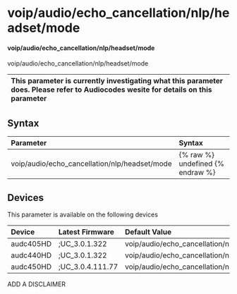 ﻿---
description: voip/audio/echo_cancellation/nlp/headset/mode
search: false
---

# voip/audio/echo_cancellation/nlp/headset/mode

#### voip/audio/echo_cancellation/nlp/headset/mode

voip/audio/echo_cancellation/nlp/headset/mode


| This parameter is currently investigating what this parameter does. Please refer to Audiocodes wesite for details on this parameter | 
| :--- |

## Syntax
| Parameter | Syntax |
| :--- | :--- |
|voip/audio/echo_cancellation/nlp/headset/mode | {% raw %} undefined {% endraw %}|

## Devices
This parameter is available on the following devices

| Device | Latest Firmware | Default Value |
|:---|:---|:---|
| audc405HD | ;UC_3.0.1.322 | voip/audio/echo_cancellation/nlp/headset/mode=ECHO_CANCELER_NON_LINEAR_PROCESSOR_MODE__LOW_SENSITIVITY 
| audc440HD | ;UC_3.0.1.322 | voip/audio/echo_cancellation/nlp/headset/mode=ECHO_CANCELER_NON_LINEAR_PROCESSOR_MODE__LOW_SENSITIVITY 
| audc450HD | ;UC_3.0.4.111.77 | voip/audio/echo_cancellation/nlp/headset/mode=ECHO_CANCELER_NON_LINEAR_PROCESSOR_MODE__LOW_SENSITIVITY 

ADD A DISCLAIMER
